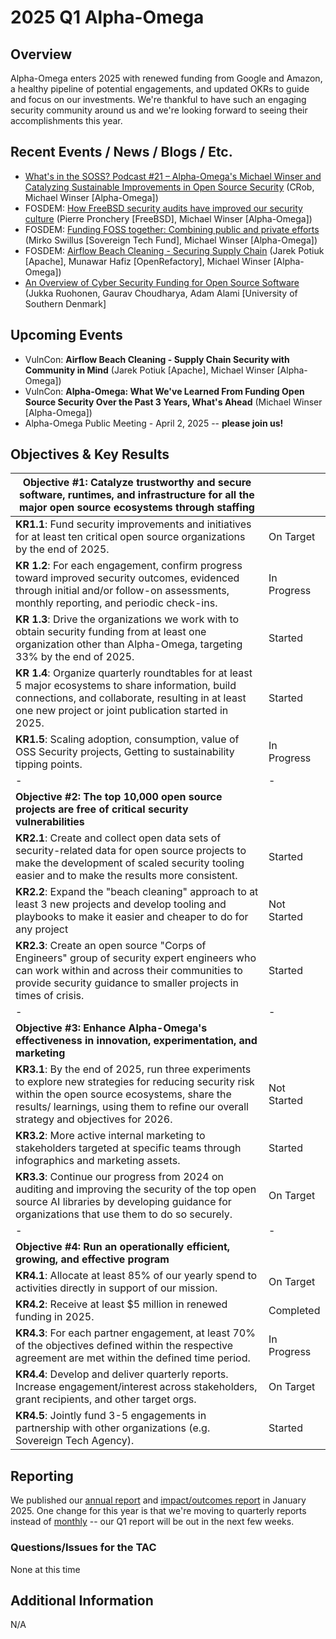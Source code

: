 # 2025 Q1 Alpha-Omega

## Overview

Alpha-Omega enters 2025 with renewed funding from Google and Amazon, a healthy pipeline of potential engagements, and updated OKRs to guide and focus on our investments. We're thankful to have such an engaging security community around us and we're looking forward to seeing their accomplishments this year.

## Recent Events / News / Blogs / Etc.

* [What's in the SOSS? Podcast #21 – Alpha-Omega's Michael Winser and Catalyzing Sustainable Improvements in Open Source Security](https://openssf.org/podcast/2024/12/10/whats-in-the-soss-podcast-21-alpha-omegas-michael-winser-and-catalyzing-sustainable-improvements-in-open-source-security/) (CRob, Michael Winser [Alpha-Omega])
* FOSDEM: [How FreeBSD security audits have improved our security culture](https://fosdem.org/2025/schedule/event/fosdem-2025-6152-how-freebsd-security-audits-have-improved-our-security-culture/) (Pierre Pronchery [FreeBSD], Michael Winser [Alpha-Omega])
* FOSDEM: [Funding FOSS together: Combining public and private efforts](https://fosdem.org/2025/schedule/event/fosdem-2025-5279-funding-foss-together-combining-public-and-private-efforts/) (Mirko Swillus [Sovereign Tech Fund], Michael Winser [Alpha-Omega])
* FOSDEM: [Airflow Beach Cleaning - Securing Supply Chain](https://fosdem.org/2025/schedule/event/fosdem-2025-4594-airflow-beach-cleaning-securing-supply-chain/) (Jarek Potiuk [Apache], Munawar Hafiz [OpenRefactory], Michael Winser [Alpha-Omega])
* [An Overview of Cyber Security Funding for Open Source Software](https://arxiv.org/pdf/2412.05887) (Jukka Ruohonen, Gaurav Choudharya, Adam Alami [University of Southern Denmark]


## Upcoming Events

* VulnCon: **Airflow Beach Cleaning - Supply Chain Security with Community in Mind** (Jarek Potiuk [Apache], Michael Winser [Alpha-Omega])
* VulnCon: **Alpha-Omega: What We've Learned From Funding Open Source Security Over the Past 3 Years, What's Ahead** (Michael Winser [Alpha-Omega])
* Alpha-Omega Public Meeting - April 2, 2025 -- **please join us!**

## Objectives & Key Results

| **Objective #1: Catalyze trustworthy and secure software, runtimes, and infrastructure for all the major open source ecosystems through staffing** | |
|-|-|
| **KR1.1**: Fund security improvements and initiatives for at least ten critical open source organizations by the end of 2025. | On Target |
| **KR 1.2**: For each engagement, confirm progress toward improved security outcomes, evidenced through initial and/or follow-on assessments, monthly reporting, and periodic check-ins. | In Progress |
| **KR 1.3**: Drive the organizations we work with to obtain security funding from at least one organization other than Alpha-Omega, targeting 33% by the end of 2025. | Started |
| **KR 1.4**: Organize quarterly roundtables for at least 5 major ecosystems  to share information, build connections, and collaborate, resulting in at least one new project or joint publication started in 2025. | Started |
| **KR1.5**: Scaling adoption, consumption, value of OSS Security projects, Getting to sustainability tipping points. | In Progress |
|-|-|
| **Objective #2: The top 10,000 open source projects are free of critical security vulnerabilities** | |
| **KR2.1**: Create and collect open data sets of security-related data for open source projects to make the development of scaled security tooling easier and to make the results more consistent. | Started |
| **KR2.2**: Expand the "beach cleaning" approach to at least 3 new projects and develop tooling and playbooks to make it easier and cheaper to do for any project | Not Started |
| **KR2.3**:  Create an open source "Corps of Engineers" group of security expert engineers who can work within and across their communities to provide security guidance to smaller projects in times of crisis. | Started |
|-|-|
| **Objective #3: Enhance Alpha-Omega's effectiveness in innovation, experimentation, and marketing** | |
| **KR3.1**: By the end of 2025, run three experiments to explore new strategies for reducing security risk within the open source ecosystems, share the results/ learnings, using them to refine our overall strategy and objectives for 2026. | Not Started |
| **KR3.2**: More active internal marketing to stakeholders targeted at specific teams through infographics and marketing assets. | Started |
| **KR3.3**: Continue our progress from 2024 on auditing and improving the security of the top open source AI libraries by developing guidance for organizations that use them to do so securely. | On Target |
|-|-|
| **Objective #4: Run an operationally efficient, growing, and effective program** | |
| **KR4.1**: Allocate at least 85% of our yearly spend to activities directly in support of our mission. | On Target |
| **KR4.2**: Receive at least $5 million in renewed funding in 2025. | Completed |
| **KR4.3**: For each partner engagement, at least 70% of the objectives defined within the respective agreement are met within the defined time period. | In Progress |
| **KR4.4**: Develop and deliver quarterly reports. Increase engagement/interest across stakeholders, grant recipients, and other target orgs. | On Target |
| **KR4.5**: Jointly fund 3-5 engagements in partnership with other organizations (e.g. Sovereign Tech Agency). | Started |

## Reporting

We published our [annual report](https://alpha-omega.dev/wp-content/uploads/sites/22/2025/01/Alpha-Omega-Annual-Report-2024_012925.pdf) and [impact/outcomes report](https://alpha-omega.dev/wp-content/uploads/sites/22/2025/01/Alpha-Omega-GranteeReport-2024_012925.pdf) in January 2025. One change for this year is that we're moving to quarterly reports instead of [monthly](https://alpha-omega.dev/resources/reports/) -- our Q1 report will be out in the next few weeks.

### Questions/Issues for the TAC

None at this time

## Additional Information

N/A
